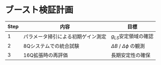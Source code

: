 # ブースト検証計画

| Step | 内容 | 目標 |
| --- | --- | --- |
| 1 | パラメータ掃引による初期ゲイン測定 | $g_{LS}$安定領域の確認 |
| 2 | 8Qシステムでの統合試験 | $\Delta B$ / $\Delta\phi$ の観測 |
| 3 | 16Q拡張時の再評価 | 長期安定性の確保 |
